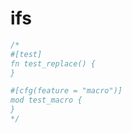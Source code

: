 [‼️]: ✏️README.mdt

# ifs

```rust
/*
#[test]
fn test_replace() {
}

#[cfg(feature = "macro")]
mod test_macro {
}
*/
```
